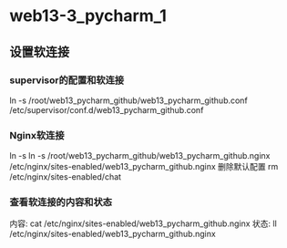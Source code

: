 # web13-3_pycharm_1
## 设置软连接
### supervisor的配置和软连接
ln -s /root/web13_pycharm_github/web13_pycharm_github.conf /etc/supervisor/conf.d/web13_pycharm_github.conf
### Nginx软连接
ln -s ln -s /root/web13_pycharm_github/web13_pycharm_github.nginx /etc/nginx/sites-enabled/web13_pycharm_github.nginx
删除默认配置 rm /etc/nginx/sites-enabled/chat
### 查看软连接的内容和状态
内容: cat /etc/nginx/sites-enabled/web13_pycharm_github.nginx
状态: ll /etc/nginx/sites-enabled/web13_pycharm_github.nginx